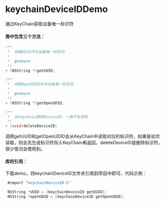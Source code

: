 # keychainDeviceIDDemo
通过KeyChain获取设备唯一标识符

#### 类中包含三个方法：
```objective-c
/**
 *  获取UUID作为设备唯一标志符
 *
 *  @return
 */
+ (NSString *)getUUID;

/**
 *  获取OpenUDID作为设备唯一标志符
 *
 *  @return
 */
+ (NSString *)getOpenUDID;

/**
 *  从keychain删除DeviceID，一般不会用到
 */
+ (void)deleteDeviceID;
```

调用getUUID和getOpenUDID会从KeyChain中读取对应的标识符，如果是初次读取，则会先生成标识符存入KeyChain再返回。deleteDeviceID是删除标识符，很少情况会使用到。

#### 库的引用：
下载demo，将keychainDeviceID文件夹引用到项目中即可，代码示例：
```objective-c
 #import "keychainDeviceID.h"

 NSString *UUID = [keychainDeviceID getUUID];
 NSString *openUDID = [keychainDeviceID getOpenUDID];
 ```
